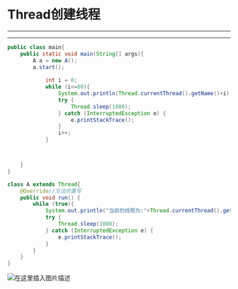 ﻿# Thread创建线程
---
---

```java
public class main{
    public static void main(String[] args){
        A a = new A();
        a.start();
        
            int i = 0;
            while (i<=80){
                System.out.println(Thread.currentThread().getName()+i);
                try {
                    Thread.sleep(1000);
                } catch (InterruptedException e) {
                    e.printStackTrace();
                }
                i++;
            }



    }
}

class A extends Thread{
    @Override//方法的重写
    public void run() {
        while (true){
            System.out.println("当前的线程为:"+Thread.currentThread().getName());
            try {
                Thread.sleep(1000);
            } catch (InterruptedException e) {
                e.printStackTrace();
            }
        }
    }
}
```


![在这里插入图片描述](https://img-blog.csdnimg.cn/d7261bbc7513471ca0d45455f96a012b.png?x-oss-process=image/watermark,type_ZHJvaWRzYW5zZmFsbGJhY2s,shadow_50,text_Q1NETiBATkpVU1RaSkM=,size_20,color_FFFFFF,t_70,g_se,x_16)

